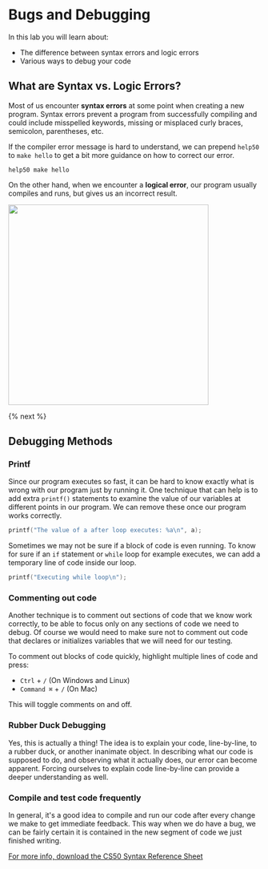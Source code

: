 # Bugs and Debugging

In this lab you will learn about:

- The difference between syntax errors and logic errors
- Various ways to debug your code 
<!--
- How to use debug50 in the CS50 IDE
-->

## What are Syntax vs. Logic Errors?

Most of us encounter **syntax errors** at some point when creating a new program. Syntax errors prevent a program from successfully compiling and could include misspelled keywords, missing or misplaced curly braces, semicolon, parentheses, etc. 

If the compiler error message is hard to understand, we can prepend `help50` to `make hello` to get a bit more guidance on how to correct our error.

```
help50 make hello
```

On the other hand, when we encounter a **logical error**, our program usually compiles and runs, but gives us an incorrect result. 

<img src="http://labs.cs50nestm.net/logical_error.gif" width="400">

{% next %}

## Debugging Methods

### Printf

Since our program executes so fast, it can be hard to know exactly what is wrong with our program just by running it. One technique that can help is to add extra `printf()` statements to examine the value of our variables at different points in our program. We can remove these once our program works correctly.

```c
printf("The value of a after loop executes: %a\n", a);
```

Sometimes we may not be sure if a block of code is even running. To know for sure if an `if` statement or `while` loop for example executes, we can add a temporary line of code inside our loop.

```c
printf("Executing while loop\n");
```

### Commenting out code

Another technique is to comment out sections of code that we know work correctly, to be able to focus only on any sections of code we need to debug. Of course we would need to make sure not to comment out code that declares or initializes variables that we will need for our testing.

To comment out blocks of code quickly, highlight multiple lines of code and press:

* `Ctrl` + `/` (On Windows and Linux)
* `Command ⌘` + `/` (On Mac)

This will toggle comments on and off.

### Rubber Duck Debugging

Yes, this is actually a thing! The idea is to explain your code, line-by-line, to a rubber duck, or another inanimate object. In describing what our code is supposed to do, and observing what it actually does, our error can become apparent. Forcing ourselves to explain code line-by-line can provide a deeper understanding as well.

### Compile and test code frequently

In general, it's a good idea to compile and run our code after every change we make to get immediate feedback. This way when we do have a bug, we can be fairly certain it is contained in the new segment of code we just finished writing.

<!-- ## Debug50

One of the advantages of using the CS50 IDE is the availability of the debugging tool, `debug50`. -->

[For more info, download the CS50 Syntax Reference Sheet](https://ap.cs50.school/assets/pdfs/unit2/bugs_and_debugging.pdf)

